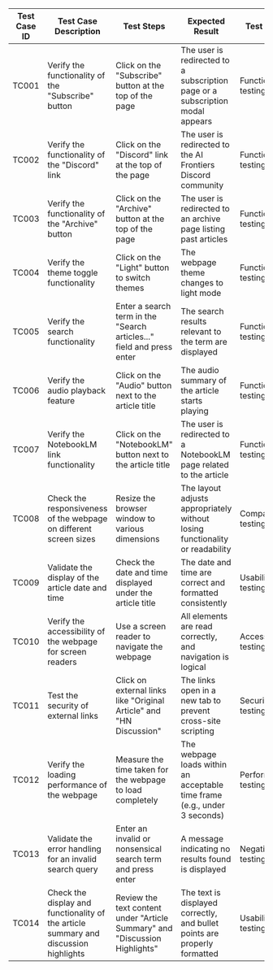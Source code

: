 | Test Case ID | Test Case Description | Test Steps | Expected Result | Test Type |
| --- | --- | --- | --- | --- |
| TC001 | Verify the functionality of the "Subscribe" button | Click on the "Subscribe" button at the top of the page | The user is redirected to a subscription page or a subscription modal appears | Functionality testing |
| TC002 | Verify the functionality of the "Discord" link | Click on the "Discord" link at the top of the page | The user is redirected to the AI Frontiers Discord community | Functionality testing |
| TC003 | Verify the functionality of the "Archive" button | Click on the "Archive" button at the top of the page | The user is redirected to an archive page listing past articles | Functionality testing |
| TC004 | Verify the theme toggle functionality | Click on the "Light" button to switch themes | The webpage theme changes to light mode | Functionality testing |
| TC005 | Verify the search functionality | Enter a search term in the "Search articles..." field and press enter | The search results relevant to the term are displayed | Functionality testing |
| TC006 | Verify the audio playback feature | Click on the "Audio" button next to the article title | The audio summary of the article starts playing | Functionality testing |
| TC007 | Verify the NotebookLM link functionality | Click on the "NotebookLM" button next to the article title | The user is redirected to a NotebookLM page related to the article | Functionality testing |
| TC008 | Check the responsiveness of the webpage on different screen sizes | Resize the browser window to various dimensions | The layout adjusts appropriately without losing functionality or readability | Compatibility testing |
| TC009 | Validate the display of the article date and time | Check the date and time displayed under the article title | The date and time are correct and formatted consistently | Usability testing |
| TC010 | Verify the accessibility of the webpage for screen readers | Use a screen reader to navigate the webpage | All elements are read correctly, and navigation is logical | Accessibility testing |
| TC011 | Test the security of external links | Click on external links like "Original Article" and "HN Discussion" | The links open in a new tab to prevent cross-site scripting | Security testing |
| TC012 | Verify the loading performance of the webpage | Measure the time taken for the webpage to load completely | The webpage loads within an acceptable time frame (e.g., under 3 seconds) | Performance testing |
| TC013 | Validate the error handling for an invalid search query | Enter an invalid or nonsensical search term and press enter | A message indicating no results found is displayed | Negative testing |
| TC014 | Check the display and functionality of the article summary and discussion highlights | Review the text content under "Article Summary" and "Discussion Highlights" | The text is displayed correctly, and bullet points are properly formatted | Usability testing |